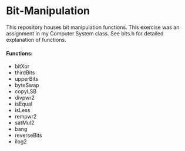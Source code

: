 # Bit-Manipulation

This repository houses bit manipulation functions. This exercise was an assignment in my Computer System class. See bits.h for detailed explanation of functions.

#### Functions:
* bitXor
* thirdBits
* upperBits
* byteSwap
* copyLSB
* divpwr2
* isEqual
* isLess
* rempwr2
* satMul2
* bang
* reverseBits
* ilog2
